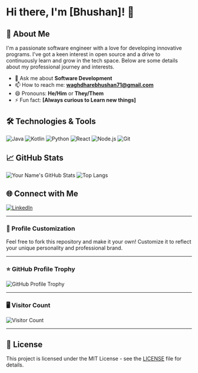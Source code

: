 # Hi there, I'm [Bhushan]! 👋

## 🚀 About Me

I'm a passionate software engineer with a love for developing innovative programs. I've got a keen interest in open source and a drive to continuously learn and grow in the tech space. Below are some details about my professional journey and interests.

- 💬 Ask me about **Software Development**
- 📫 How to reach me: **[waghdharebhushan71@gmail.com](mailto:waghdharebhushan71@gmail.com)**
- 😄 Pronouns: **He/Him** or **They/Them**
- ⚡ Fun fact: **[Always curious to Learn new things]**

## 🛠️ Technologies & Tools

![Java](https://img.shields.io/badge/Java-ED8B00?style=for-the-badge&logo=java&logoColor=white)
![Kotlin](https://img.shields.io/badge/Kotlin-0095D5?style=for-the-badge&logo=kotlin&logoColor=white)
![Python](https://img.shields.io/badge/Python-3776AB?style=for-the-badge&logo=python&logoColor=white)
![React](https://img.shields.io/badge/React-20232A?style=for-the-badge&logo=react&logoColor=61DAFB)
![Node.js](https://img.shields.io/badge/Node.js-339933?style=for-the-badge&logo=nodedotjs&logoColor=white)
![Git](https://img.shields.io/badge/Git-F05032?style=for-the-badge&logo=git&logoColor=white)

## 📈 GitHub Stats

![Your Name's GitHub Stats](https://github-readme-stats.vercel.app/api?username=Bhushan2000&show_icons=true&theme=radical)
![Top Langs](https://github-readme-stats.vercel.app/api/top-langs/?username=Bhushan2000&layout=compact&theme=radical)

## 🌐 Connect with Me

[![LinkedIn](https://img.shields.io/badge/LinkedIn-0077B5?style=for-the-badge&logo=linkedin&logoColor=white)](https://linkedin.com/in/bhushan-waghdhare)
<!-- [![Twitter](https://img.shields.io/badge/Twitter-1DA1F2?style=for-the-badge&logo=twitter&logoColor=white)](https://twitter.com/yourusername)
[![Dev.to](https://img.shields.io/badge/Dev.to-0A0A0A?style=for-the-badge&logo=dev-dot-to&logoColor=white)](https://dev.to/yourusername)
[![Medium](https://img.shields.io/badge/Medium-12100E?style=for-the-badge&logo=medium&logoColor=white)](https://medium.com/@yourusername) -->
---

### 🎨 Profile Customization

Feel free to fork this repository and make it your own! Customize it to reflect your unique personality and professional brand.

---

### ⭐ GitHub Profile Trophy

![GitHub Profile Trophy](https://github-profile-trophy.vercel.app/?username=yourusername&theme=radical&margin-w=15&margin-h=15)

---

### 🖥️ Visitor Count

![Visitor Count](https://visitor-badge.laobi.icu/badge?page_id=yourusername.yourusername)

---

## 📄 License

This project is licensed under the MIT License - see the [LICENSE](LICENSE) file for details.
